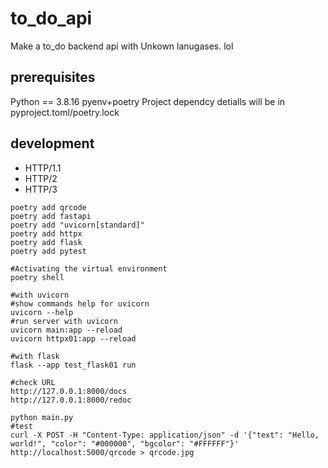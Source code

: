 # to_do_api
Make a to_do backend api with Unkown lanugases. lol

## prerequisites

Python == 3.8.16
pyenv+poetry
Project dependcy detialls will be in pyproject.toml/poetry.lock

## development

* HTTP/1.1
* HTTP/2
* HTTP/3

```shell
poetry add qrcode
poetry add fastapi
poetry add "uvicorn[standard]"
poetry add httpx
poetry add flask
poetry add pytest

#Activating the virtual environment
poetry shell

#with uvicorn
#show commands help for uvicorn
uvicorn --help
#run server with uvicorn
uvicorn main:app --reload
uvicorn httpx01:app --reload

#with flask
flask --app test_flask01 run

#check URL
http://127.0.0.1:8000/docs
http://127.0.0.1:8000/redoc

python main.py
#test
curl -X POST -H "Content-Type: application/json" -d '{"text": "Hello, world!", "color": "#000000", "bgcolor": "#FFFFFF"}' http://localhost:5000/qrcode > qrcode.jpg
```
